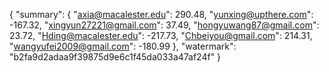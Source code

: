 {
    "summary": {
        "axia@macalester.edu": 290.48, 
        "yunxing@upthere.com": -167.32, 
        "xingyun27221@gmail.com": 37.49, 
        "hongyuwang87@gmail.com": 23.72, 
        "Hding@macalester.edu": -217.73, 
        "Chbeiyou@gmail.com": 214.31, 
        "wangyufei2009@gmail.com": -180.99
    }, 
    "watermark": "b2fa9d2adaa9f39875d9e6c1f45da033a47af24f"
}